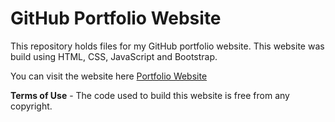# GitHub Portfolio Website

This repository holds files for my GitHub portfolio website.
This website was build using HTML, CSS, JavaScript and Bootstrap.

You can visit the website here [Portfolio Website](https://tnaved.xyz/)

**Terms of Use** - The code used to build this website is free from any copyright.
